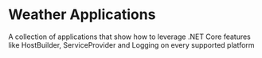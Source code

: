 # Weather Applications
A collection of applications that show how to leverage .NET Core features like HostBuilder, ServiceProvider and Logging on every supported platform
